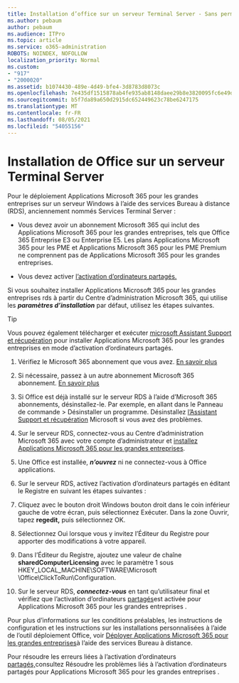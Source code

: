 ```yaml
---
title: Installation d’office sur un serveur Terminal Server - Sans permis
ms.author: pebaum
author: pebaum
ms.audience: ITPro
ms.topic: article
ms.service: o365-administration
ROBOTS: NOINDEX, NOFOLLOW
localization_priority: Normal
ms.custom:
- "917"
- "2000020"
ms.assetid: b1074430-489e-4d49-bfe4-3d8783d8073c
ms.openlocfilehash: 7e435df1515878ab4fe935ab8148daee29b8e3820095fc6e49db45de4c6279db
ms.sourcegitcommit: b5f7da89a650d2915dc652449623c78be6247175
ms.translationtype: MT
ms.contentlocale: fr-FR
ms.lasthandoff: 08/05/2021
ms.locfileid: "54055156"
---
```

# <a name="installing-office-on-a-terminal-server"></a>Installation de Office sur un serveur Terminal Server

Pour le déploiement Applications Microsoft 365 pour les grandes entreprises sur un serveur Windows à l’aide des services Bureau à distance (RDS), anciennement nommés Services Terminal Server :
  
- Vous devez avoir un abonnement Microsoft 365 qui inclut des Applications Microsoft 365 pour les grandes entreprises, tels que Office 365 Entreprise E3 ou Enterprise E5. Les plans Applications Microsoft 365 pour les PME et Applications Microsoft 365 pour les PME Premium ne comprennent pas de Applications Microsoft 365 pour les grandes entreprises.

- Vous devez activer [l’activation d’ordinateurs partagés.](https://docs.microsoft.com/DeployOffice/overview-shared-computer-activation)

Si vous souhaitez installer Applications Microsoft 365 pour les grandes entreprises rds à partir du Centre d’administration Microsoft 365, qui utilise les ***paramètres d’installation*** par défaut, utilisez les étapes suivantes.

> [!TIP]
> Vous pouvez également télécharger et exécuter [microsoft Assistant Support et récupération](https://aka.ms/SaRA_OfficeSCA_M365Portal) pour installer Applications Microsoft 365 pour les grandes entreprises en mode d’activation d’ordinateurs partagés.
  
1. Vérifiez le Microsoft 365 abonnement que vous avez. [En savoir plus](https://docs.microsoft.com/microsoft-365/admin/admin-overview/what-subscription-do-i-have)

2. Si nécessaire, passez à un autre abonnement Microsoft 365 abonnement. [En savoir plus](https://docs.microsoft.com/microsoft-365/commerce/subscriptions/switch-to-a-different-plan)

3. Si Office est déjà installé sur le serveur RDS à l’aide d’Microsoft 365 abonnements, désinstallez-le. Par exemple, en allant dans le Panneau de commande \> Désinstaller un programme. Désinstallez [l’Assistant Support et récupération](https://aka.ms/SARA-OfficeUninstall-Alchemy) Microsoft si vous avez des problèmes.

4. Sur le serveur RDS, connectez-vous au Centre d’administration Microsoft 365 avec votre compte d’administrateur et [installez Applications Microsoft 365 pour les grandes entreprises](https://portal.office.com/OLS/MySoftware.aspx).

5. Une Office est installée, ***n’ouvrez*** ni ne connectez-vous à Office applications.

6. Sur le serveur RDS, activez l’activation d’ordinateurs partagés en éditant le Registre en suivant les étapes suivantes :

1. Cliquez avec le bouton droit Windows bouton droit dans le coin inférieur gauche de votre écran, puis sélectionnez Exécuter. Dans la zone Ouvrir, tapez **regedit,** puis sélectionnez OK.

2. Sélectionnez Oui lorsque vous y invitez l’Éditeur du Registre pour apporter des modifications à votre appareil.

3. Dans l’Éditeur du Registre, ajoutez une valeur de chaîne **sharedComputerLicensing** avec le paramètre 1 sous HKEY_LOCAL_MACHINE\SOFTWARE\Microsoft \Office\ClickToRun\Configuration.

7. Sur le serveur RDS, ***connectez-vous*** en tant qu’utilisateur final et vérifiez que l’activation d’ordinateurs [partagés](https://docs.microsoft.com/DeployOffice/troubleshoot-shared-computer-activation#verify-that-activation-for-microsoft-365-apps-succeeded)est activée pour Applications Microsoft 365 pour les grandes entreprises .

Pour plus d’informations sur les conditions préalables, les instructions de configuration et les instructions sur les installations personnalisées à l’aide de l’outil déploiement Office, voir [Déployer Applications Microsoft 365 pour les grandes entreprises](https://docs.microsoft.com/DeployOffice/deploy-microsoft-365-apps-remote-desktop-services)à l’aide des services Bureau à distance.
  
Pour résoudre les erreurs liées à l’activation d’ordinateurs [partagés,](https://docs.microsoft.com/DeployOffice/troubleshoot-shared-computer-activation)consultez Résoudre les problèmes liés à l’activation d’ordinateurs partagés pour Applications Microsoft 365 pour les grandes entreprises .
  